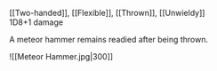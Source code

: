 [[Two-handed]], [[Flexible]], [[Thrown]], [[Unwieldy]]<br>1D8+1 damage

A meteor hammer remains readied after being thrown.

![[Meteor Hammer.jpg|300]]